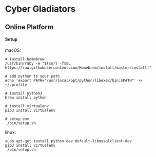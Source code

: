 # Cyber Gladiators
## Online Platform


#### Setup

macOS:
```
# install homebrew
/usr/bin/ruby -e "$(curl -fsSL https://raw.githubusercontent.com/Homebrew/install/master/install)"

# add python to your path
echo 'export PATH="/usr/local/opt/python/libexec/bin:$PATH"' >> ~/.profile

# install python3
brew install python

# install virtualenv
pip3 install virtualenv

# setup env
./bin/setup.sh
```

linux:
```
sudo apt-get install python-dev default-libmysqlclient-dev
pip3 install virtualenv
./bin/setup.sh
```
